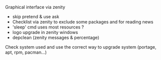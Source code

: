Graphical interface via zenity
- skip pretend & use ask
- Checklist via zenity to exclude some packages and for reading news
- 'sleep' cmd uses most resources ?
- logo upgrade in zenity windows
- depclean (zenity messages & percentage)

Check system used and use the correct way to upgrade system (portage, apt, rpm, pacman...)
